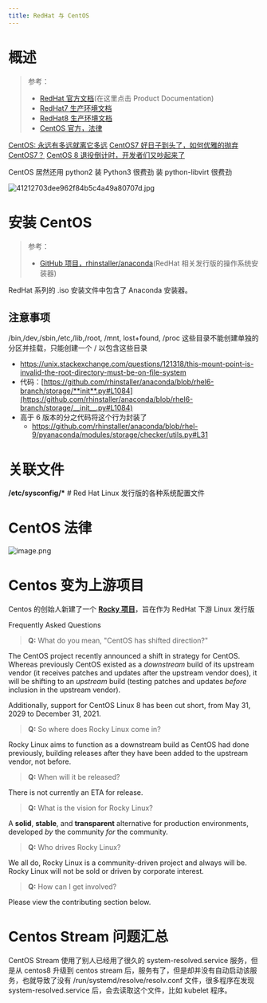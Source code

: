 ```yaml
---
title: RedHat 与 CentOS
---
```


# 概述

> 参考：
> - [RedHat 官方文档](https://access.redhat.com/products/red-hat-enterprise-linux/#knowledge)(在这里点击 Product Documentation)
> - [RedHat7 生产环境文档](https://access.redhat.com/documentation/en-us/red_hat_enterprise_linux/7)
> - [RedHat8 生产环境文档](https://access.redhat.com/documentation/en-us/red_hat_enterprise_linux/8)
> - [CentOS 官方，法律](https://www.centos.org/legal/)

[CentOS: 永远有多远就离它多远](https://mp.weixin.qq.com/s/heX7Qtc7Fizx43EgGkIiMQ)
[CentOS7 好日子到头了，如何优雅的抛弃 CentOS7？](https://mp.weixin.qq.com/s/DUUYW_OBV_wUu1wZaP6gAg)
[CentOS 8 退役倒计时，开发者们又吵起来了](https://mp.weixin.qq.com/s/FMvNx-kzz7DZZqGGpxjbuw)

CentOS 居然还用 python2
装 Python3 很费劲
装 python-libvirt 很费劲

![41212703dee962f84b5c4a49a80707d.jpg](https://notes-learning.oss-cn-beijing.aliyuncs.com/wlni0v/1654840849145-f536a3be-b969-40b8-813d-959985b4f429.jpeg)

# 安装 CentOS

> 参考：
> - [GitHub 项目，rhinstaller/anaconda](https://github.com/rhinstaller/anaconda)(RedHat 相关发行版的操作系统安装器)

RedHat 系列的 .iso 安装文件中包含了 Anaconda 安装器。

## 注意事项

/bin,/dev,/sbin,/etc,/lib,/root, /mnt, lost+found, /proc 这些目录不能创建单独的分区并挂载，只能创建一个 / 以包含这些目录

- <https://unix.stackexchange.com/questions/121318/this-mount-point-is-invalid-the-root-directory-must-be-on-file-system>
- 代码：[https://github.com/rhinstaller/anaconda/blob/rhel6-branch/storage/**init**.py#L1084](https://github.com/rhinstaller/anaconda/blob/rhel6-branch/storage/__init__.py#L1084)
- 高于 6 版本的分之代码将这个行为封装了
  - <https://github.com/rhinstaller/anaconda/blob/rhel-9/pyanaconda/modules/storage/checker/utils.py#L31>

# 关联文件

**/etc/sysconfig/\*** # Red Hat Linux 发行版的各种系统配置文件

# CentOS 法律

![image.png](https://notes-learning.oss-cn-beijing.aliyuncs.com/wlni0v/1647171407465-5e7ad5f3-913d-4c93-a893-e3334b09bfbb.png)

# Centos 变为上游项目

Centos 的创始人新建了一个 [**Rocky 项目**](https://github.com/rocky-linux/rocky)，旨在作为 RedHat 下游 Linux 发行版

Frequently Asked Questions

> **Q:** What do you mean, "CentOS has shifted direction?"

The CentOS project recently announced a shift in strategy for CentOS. Whereas previously CentOS existed as a _downstream_ build of its upstream vendor (it receives patches and updates after the upstream vendor does), it will be shifting to an _upstream_ build (testing patches and updates _before_ inclusion in the upstream vendor).

Additionally, support for CentOS Linux 8 has been cut short, from May 31, 2029 to December 31, 2021.

> **Q:** So where does Rocky Linux come in?

Rocky Linux aims to function as a downstream build as CentOS had done previously, building releases after they have been added to the upstream vendor, not before.

> **Q:** When will it be released?

There is not currently an ETA for release.

> **Q:** What is the vision for Rocky Linux?

A **solid**, **stable**, and **transparent** alternative for production environments, developed _by_ the community _for_ the community.

> **Q:** Who drives Rocky Linux?

We all do, Rocky Linux is a community-driven project and always will be. Rocky Linux will not be sold or driven by corporate interest.

> **Q:** How can I get involved?

Please view the contributing section below.

# Centos Stream 问题汇总

CentOS Stream 使用了别人已经用了很久的 system-resolved.service 服务，但是从 centos8 升级到 centos stream 后，服务有了，但是却并没有自动启动该服务，也就导致了没有 /run/systemd/resolve/resolv.conf 文件，很多程序在发现 system-resolved.service 后，会去读取这个文件，比如 kubelet 程序。
